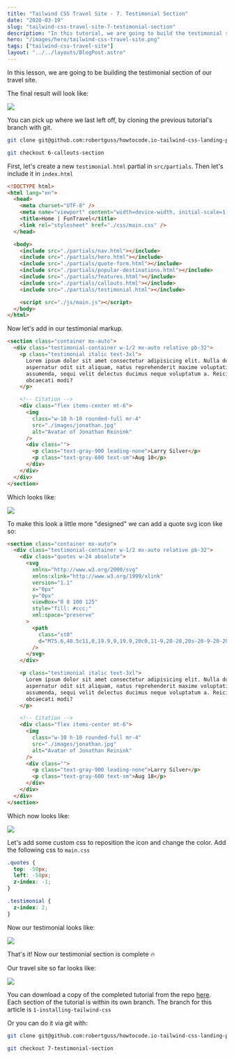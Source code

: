 ```yaml
---
title: "Tailwind CSS Travel Site - 7. Testimonial Section"
date: "2020-03-19"
slug: "tailwind-css-travel-site-7-testimonial-section"
description: "In this tutorial, we are going to build the testimonial section for our travel site in Tailwind CSS"
hero: "/images/hero/tailwind-css-travel-site.png"
tags: ["tailwind-css-travel-site"]
layout: "../../layouts/BlogPost.astro"
---
```


In this lesson, we are going to be building the testimonial section of our travel site.

The final result will look like:

![](/images/tailwind-travel-site/3-testimonial-final-1.jpg)

You can pick up where we last left off, by cloning the previous tutorial's branch with git.

```bash
git clone git@github.com:robertguss/howtocode.io-tailwind-css-landing-page.git

git checkout 6-callouts-section
```

First, let's create a new `testimonial.html` partial in `src/partials`. Then let's include it in `index.html`

```html
<!DOCTYPE html>
<html lang="en">
  <head>
    <meta charset="UTF-8" />
    <meta name="viewport" content="width=device-width, initial-scale=1.0" />
    <title>Home | FunTravel</title>
    <link rel="stylesheet" href="./css/main.css" />
  </head>

  <body>
    <include src="./partials/nav.html"></include>
    <include src="./partials/hero.html"></include>
    <include src="./partials/quote-form.html"></include>
    <include src="./partials/popular-destinations.html"></include>
    <include src="./partials/features.html"></include>
    <include src="./partials/callouts.html"></include>
    <include src="./partials/testimonial.html"></include>

    <script src="./js/main.js"></script>
  </body>
</html>
```

Now let's add in our testimonial markup.

```html
<section class="container mx-auto">
  <div class="testimonial-container w-1/2 mx-auto relative pb-32">
    <p class="testimonial italic text-3xl">
      Lorem ipsum dolor sit amet consectetur adipisicing elit. Nulla dolorem,
      aspernatur odit sit aliquam, natus reprehenderit maxime voluptatibus nisi
      assumenda, sequi velit delectus ducimus neque voluptatum a. Reiciendis,
      obcaecati modi?
    </p>

    <!-- Citation -->
    <div class="flex items-center mt-6">
      <img
        class="w-10 h-10 rounded-full mr-4"
        src="./images/jonathan.jpg"
        alt="Avatar of Jonathan Reinink"
      />
      <div class="">
        <p class="text-gray-900 leading-none">Larry Silver</p>
        <p class="text-gray-600 text-sm">Aug 18</p>
      </div>
    </div>
  </div>
</section>
```

Which looks like:

![](/images/tailwind-travel-site/1-testimonial.jpg)

To make this look a little more "designed" we can add a quote svg icon like so:

```html
<section class="container mx-auto">
  <div class="testimonial-container w-1/2 mx-auto relative pb-32">
    <div class="quotes w-24 absolute">
      <svg
        xmlns="http://www.w3.org/2000/svg"
        xmlns:xlink="http://www.w3.org/1999/xlink"
        version="1.1"
        x="0px"
        y="0px"
        viewBox="0 0 100 125"
        style="fill: #ccc;"
        xml:space="preserve"
      >
        <path
          class="st0"
          d="M75.6,40.5c11,0,19.9,9,19.9,20c0,11-9,20-20,20s-20-9-20-20c0-22.1,17.9-40,40-40  C95.5,20.5,82.4,25.4,75.6,40.5z M45.5,60.5c0,11-9,20-20,20s-20-9-20-20l0,0c0-22.1,17.9-40,40-40c0,0-13.1,4.9-19.9,20  C36.6,40.5,45.5,49.5,45.5,60.5z"
        />
      </svg>
    </div>

    <p class="testimonial italic text-3xl">
      Lorem ipsum dolor sit amet consectetur adipisicing elit. Nulla dolorem,
      aspernatur odit sit aliquam, natus reprehenderit maxime voluptatibus nisi
      assumenda, sequi velit delectus ducimus neque voluptatum a. Reiciendis,
      obcaecati modi?
    </p>

    <!-- Citation -->
    <div class="flex items-center mt-6">
      <img
        class="w-10 h-10 rounded-full mr-4"
        src="./images/jonathan.jpg"
        alt="Avatar of Jonathan Reinink"
      />
      <div class="">
        <p class="text-gray-900 leading-none">Larry Silver</p>
        <p class="text-gray-600 text-sm">Aug 18</p>
      </div>
    </div>
  </div>
</section>
```

Which now looks like:

![](/images/tailwind-travel-site/2-quotes-1.jpg)

Let's add some custom css to reposition the icon and change the color. Add the following css to `main.css`

```css
.quotes {
  top: -50px;
  left: -50px;
  z-index: -1;
}

.testimonial {
  z-index: 2;
}
```

Now our testimonial looks like:

![](/images/tailwind-travel-site/3-testimonial-final.jpg)

That's it! Now our testimonial section is complete 🔥

Our travel site so far looks like:

![](/images/tailwind-travel-site/4-full-page.jpg)

You can download a copy of the completed tutorial from the repo [here](https://github.com/robertguss/simple-starter-kit). Each section of the tutorial is within its own branch. The branch for this article is `1-installing-tailwind-css`

Or you can do it via git with:

```bash
git clone git@github.com:robertguss/howtocode.io-tailwind-css-landing-page.git

git checkout 7-testimonial-section
```
